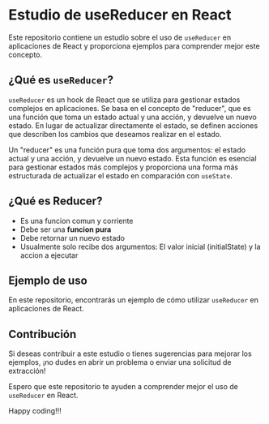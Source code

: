 # Estudio de useReducer en React

Este repositorio contiene un estudio sobre el uso de `useReducer` en aplicaciones de React y proporciona ejemplos para comprender mejor este concepto.

## ¿Qué es `useReducer`?

`useReducer` es un hook de React que se utiliza para gestionar estados complejos en aplicaciones. Se basa en el concepto de "reducer", que es una función que toma un estado actual y una acción, y devuelve un nuevo estado. En lugar de actualizar directamente el estado, se definen acciones que describen los cambios que deseamos realizar en el estado.

Un "reducer" es una función pura que toma dos argumentos: el estado actual y una acción, y devuelve un nuevo estado. Esta función es esencial para gestionar estados más complejos y proporciona una forma más estructurada de actualizar el estado en comparación con `useState`.

## ¿Qué es Reducer?

- Es una funcion comun y corriente
- Debe ser una **funcion pura**
- Debe retornar un nuevo estado
- Usualmente solo recibe dos argumentos:
    El valor inicial (initialState) y la accion a ejecutar

## Ejemplo de uso

En este repositorio, encontrarás un ejemplo de cómo utilizar `useReducer` en aplicaciones de React.

## Contribución

Si deseas contribuir a este estudio o tienes sugerencias para mejorar los ejemplos, ¡no dudes en abrir un problema o enviar una solicitud de extracción!

Espero que este repositorio te ayuden a comprender mejor el uso de `useReducer` en React.

Happy coding!!!
